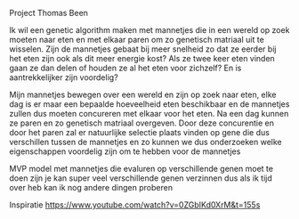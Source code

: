 Project Thomas Been

Ik wil een genetic algorithm maken met mannetjes die in een wereld op zoek moeten naar eten en met elkaar paren om zo genetisch matriaal uit te wisselen. Zijn de mannetjes gebaat bij meer snelheid zo dat ze eerder bij het eten zijn ook als dit meer energie kost? Als ze twee keer eten vinden gaan ze dan delen of houden ze al het eten voor zichzelf? En is aantrekkelijker zijn voordelig?

Mijn mannetjes bewegen over een wereld en zijn op zoek naar eten, elke dag is er maar een bepaalde hoeveelheid eten beschikbaar en de mannetjes zullen dus moeten concureren met elkaar voor het eten. Na een dag kunnen ze paren en zo genetisch matriaal overgeven. Door deze concurentie en door het paren zal er natuurlijke selectie plaats vinden op gene die dus verschillen tussen de mannetjes en zo kunnen we dus onderzoeken welke eigenschappen voordelig zijn om te hebben voor de mannetjes

MVP model met mannetjes die evaluren op verschillende genen moet te doen zijn je kan super veel verschillende genen verzinnen dus als ik tijd over heb kan ik nog andere dingen proberen

Inspiratie https://www.youtube.com/watch?v=0ZGbIKd0XrM&t=155s